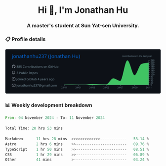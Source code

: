 <h1 align="center">Hi 👋, I'm Jonathan Hu</h1>
<h3 align="center">A master's student at Sun Yat-sen University.</h3>

<h3> 📋 Profile details </h3>

<p align="center">
  <img src="https://raw.githubusercontent.com/jonathanhu237/jonathanhu237/main/profile-summary-card-output/github_dark/0-profile-details.svg" alt="Description">
</p>

<h3> 📊 Weekly development breakdown </h3>

<!--START_SECTION:waka-->

```rust
From: 04 November 2024 - To: 11 November 2024

Total Time: 20 hrs 53 mins

Markdown      11 hrs 28 mins  >>>>>>>>>>>>>------------   53.14 %
Astro         2 hrs 6 mins    >>-----------------------   09.76 %
TypeScript    1 hr 50 mins    >>-----------------------   08.51 %
CSS           1 hr 29 mins    >>-----------------------   06.89 %
Other         41 mins         >------------------------   03.24 %
```

<!--END_SECTION:waka-->
